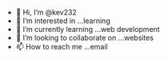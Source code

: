 - 👋 Hi, I’m @kev232
- 👀 I’m interested in ...learning 
- 🌱 I’m currently learning ...web development 
- 💞️ I’m looking to collaborate on ...websites 
- 📫 How to reach me ...email 

<!---
kev232/kev232 is a ✨ special ✨ repository because its `README.md` (this file) appears on your GitHub profile.
You can click the Preview link to take a look at your changes.
--->
